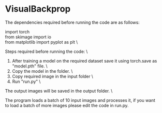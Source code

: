 # VisualBackprop

The dependencies required before running the code are as follows:

import torch \
from skimage import io  \
from matplotlib import pyplot as plt \

Steps required before running the code: \

1.  After training a model on the required dataset save it using torch.save as "model.pth" file. \
2.  Copy the model in the folder. \
3.  Copy required image in the input folder \
4.  Run "run.py" \

The output images will be saved in the output folder. \

The program loads a batch of 10 input images and processes it, if you want to load a batch of more images please edit the code in run.py.

